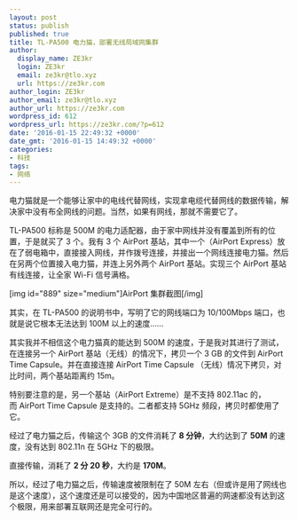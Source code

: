 ```yaml
---
layout: post
status: publish
published: true
title: TL-PA500 电力猫，部署无线局域网集群
author:
  display_name: ZE3kr
  login: ZE3kr
  email: ze3kr@tlo.xyz
  url: https://ze3kr.com
author_login: ZE3kr
author_email: ze3kr@tlo.xyz
author_url: https://ze3kr.com
wordpress_id: 612
wordpress_url: https://ze3kr.com/?p=612
date: '2016-01-15 22:49:32 +0000'
date_gmt: '2016-01-15 14:49:32 +0000'
categories:
- 科技
tags:
- 网络
---
```

<p>电力猫就是一个能够让家中的电线代替网线，实现拿电缆代替网线的数据传输，解决家中没有布全网线的问题。当然，如果有网线，那就不需要它了。</p>
<p>TL-PA500 标称是 500M 的电力适配器，由于家中网线并没有覆盖到所有的位置，于是就买了 3 个。我有 3 个 AirPort 基站，其中一个（AirPort Express）放在了弱电箱中，直接接入网线，并作拨号连接，并接出一个网线连接电力猫。然后在另两个位置接入电力猫，并连上另外两个 AirPort 基站。实现三个 AirPort 基站有线连接，让全家 Wi-Fi 信号满格。</p>
<p>[img id="889" size="medium"]AirPort 集群截图[/img]</p>
<p>其实，在 TL<!--more-->-PA500 的说明书中，写明了它的网线端口为 10/100Mbps 端口，也就是说它根本无法达到 100M 以上的速度……</p>
<p>其实我并不相信这个电力猫真的能达到 500M 的速度，于是我对其进行了测试，在连接另一个 AirPort 基站（无线）的情况下，拷贝一个 3 GB 的文件到 AirPort Time Capsule。并在直接连接 AirPort Time Capsule （无线）情况下拷贝，对比时间，两个基站距离约 15m。</p>
<p>特别要注意的是，另一个基站（AirPort Extreme）是不支持 802.11ac 的，而 AirPort Time Capsule 是支持的。二者都支持 5GHz 频段，拷贝时都使用了它。</p>
<p>经过了电力猫之后，传输这个 3GB 的文件消耗了 <strong>8 分钟</strong>，大约达到了 <strong>50M</strong> 的速度，没有达到 802.11n 在 5GHz 下的极限。</p>
<p>直接传输，消耗了 <strong>2 分 20 秒</strong>，大约是 <strong>170M</strong>。</p>
<p>所以，经过了电力猫之后，传输速度被限制在了 50M 左右（但或许是用了网线也是这个速度），这个速度还是可以接受的，因为中国地区普遍的网速都没有达到这个极限，用来部署互联网还是完全可行的。</p>
